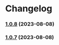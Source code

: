 #  Changelog

### [1.0.8](https://github.com/wing1874/vite-vue-cli-template/compare/v1.0.7...v1.0.8) (2023-08-08)

### [1.0.7](https://github.com/wing1874/vite-vue-cli-template/compare/v1.0.6...v1.0.7) (2023-08-08)
